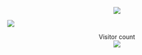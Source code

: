 <p align="center"> 
<a href=#><img src="https://github.com/shuming1998/shuming1998/blob/main/dist/github-user-contribution.svg"></a>
</p>



<div align=justify>
<img src="https://github.com/shuming1998/shuming1998/blob/main/dist/kaik.gif" />
</div>


<p align="center"> 
  Visitor count<br>
  <img src="https://profile-counter.glitch.me/shuming1998/count.svg" />
</p>
